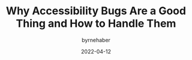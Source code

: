 ---
author: byrnehaber
date: 2022-04-12
tags:
  - accessibility
  - quality
  - meta
target_url: https://sheribyrnehaber.com/why-accessibility-bugs-are-a-good-thing-and-how-to-handle-them/
title: Why Accessibility Bugs Are a Good Thing and How to Handle Them
---